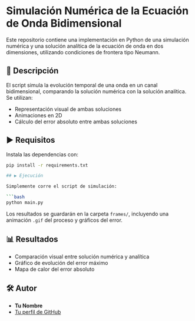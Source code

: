 # Simulación Numérica de la Ecuación de Onda Bidimensional

Este repositorio contiene una implementación en Python de una simulación numérica y una solución analítica de la ecuación de onda en dos dimensiones, utilizando condiciones de frontera tipo Neumann.

## 📌 Descripción

El script simula la evolución temporal de una onda en un canal bidimensional, comparando la solución numérica con la solución analítica. Se utilizan:
- Representación visual de ambas soluciones
- Animaciones en 2D
- Cálculo del error absoluto entre ambas soluciones

## ▶️ Requisitos

Instala las dependencias con:

```bash
pip install -r requirements.txt

## ▶️ Ejecución

Simplemente corre el script de simulación:

```bash
python main.py
```

Los resultados se guardarán en la carpeta `frames/`, incluyendo una animación `.gif` del proceso y gráficos del error.

## 📊 Resultados

- Comparación visual entre solución numérica y analítica
- Gráfico de evolución del error máximo
- Mapa de calor del error absoluto

## 🛠️ Autor

- **Tu Nombre**
- [Tu perfil de GitHub](https://github.com/DanZarate)
